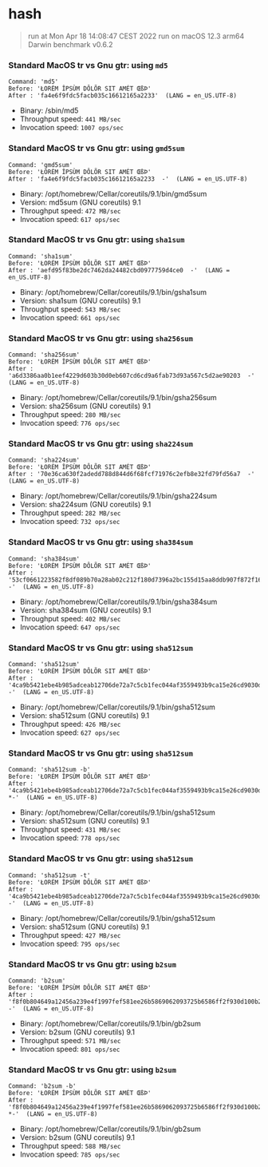 # hash
 
> run at Mon Apr 18 14:08:47 CEST 2022
> run on macOS 12.3 arm64 Darwin
> benchmark v0.6.2
 
### Standard MacOS tr vs Gnu gtr: using `md5`
```
Command: 'md5'
Before: 'ŁORÈM ÎPSÙM DÔLÕR SIT AMÉT ŒßÞ'
After : 'fa4e6f9fdc5facb035c16612165a2233'  (LANG = en_US.UTF-8)
```
* Binary: /sbin/md5
* Throughput speed: `441 MB/sec`
* Invocation speed: `1007 ops/sec`

### Standard MacOS tr vs Gnu gtr: using `gmd5sum`
```
Command: 'gmd5sum'
Before: 'ŁORÈM ÎPSÙM DÔLÕR SIT AMÉT ŒßÞ'
After : 'fa4e6f9fdc5facb035c16612165a2233  -'  (LANG = en_US.UTF-8)
```
* Binary: /opt/homebrew/Cellar/coreutils/9.1/bin/gmd5sum
* Version: md5sum (GNU coreutils) 9.1
* Throughput speed: `472 MB/sec`
* Invocation speed: `617 ops/sec`

### Standard MacOS tr vs Gnu gtr: using `sha1sum`
```
Command: 'sha1sum'
Before: 'ŁORÈM ÎPSÙM DÔLÕR SIT AMÉT ŒßÞ'
After : 'aefd95f83be2dc7462da24482cbd0977759d4ce0  -'  (LANG = en_US.UTF-8)
```
* Binary: /opt/homebrew/Cellar/coreutils/9.1/bin/gsha1sum
* Version: sha1sum (GNU coreutils) 9.1
* Throughput speed: `543 MB/sec`
* Invocation speed: `661 ops/sec`

### Standard MacOS tr vs Gnu gtr: using `sha256sum`
```
Command: 'sha256sum'
Before: 'ŁORÈM ÎPSÙM DÔLÕR SIT AMÉT ŒßÞ'
After : 'a6d3386aa0b1eef4229d603b30d0eb607cd6cd9a6fab73d93a567c5d2ae90203  -'  (LANG = en_US.UTF-8)
```
* Binary: /opt/homebrew/Cellar/coreutils/9.1/bin/gsha256sum
* Version: sha256sum (GNU coreutils) 9.1
* Throughput speed: `280 MB/sec`
* Invocation speed: `776 ops/sec`

### Standard MacOS tr vs Gnu gtr: using `sha224sum`
```
Command: 'sha224sum'
Before: 'ŁORÈM ÎPSÙM DÔLÕR SIT AMÉT ŒßÞ'
After : '70e36ca630f2adedd788d844d6f68fcf71976c2efb8e32fd79fd56a7  -'  (LANG = en_US.UTF-8)
```
* Binary: /opt/homebrew/Cellar/coreutils/9.1/bin/gsha224sum
* Version: sha224sum (GNU coreutils) 9.1
* Throughput speed: `282 MB/sec`
* Invocation speed: `732 ops/sec`

### Standard MacOS tr vs Gnu gtr: using `sha384sum`
```
Command: 'sha384sum'
Before: 'ŁORÈM ÎPSÙM DÔLÕR SIT AMÉT ŒßÞ'
After : '53cf0661223582f8df089b70a28ab02c212f180d7396a2bc155d15aa8ddb907f872f16f71385851a6cff284a6a9730a0  -'  (LANG = en_US.UTF-8)
```
* Binary: /opt/homebrew/Cellar/coreutils/9.1/bin/gsha384sum
* Version: sha384sum (GNU coreutils) 9.1
* Throughput speed: `402 MB/sec`
* Invocation speed: `647 ops/sec`

### Standard MacOS tr vs Gnu gtr: using `sha512sum`
```
Command: 'sha512sum'
Before: 'ŁORÈM ÎPSÙM DÔLÕR SIT AMÉT ŒßÞ'
After : '4ca9b5421ebe4b985adceab12706de72a7c5cb1fec044af3559493b9ca15e26cd9030dd6b7068867b676271dab4189e71b9cae157a630c3176ef64ecd5ded33d  -'  (LANG = en_US.UTF-8)
```
* Binary: /opt/homebrew/Cellar/coreutils/9.1/bin/gsha512sum
* Version: sha512sum (GNU coreutils) 9.1
* Throughput speed: `426 MB/sec`
* Invocation speed: `627 ops/sec`

### Standard MacOS tr vs Gnu gtr: using `sha512sum`
```
Command: 'sha512sum -b'
Before: 'ŁORÈM ÎPSÙM DÔLÕR SIT AMÉT ŒßÞ'
After : '4ca9b5421ebe4b985adceab12706de72a7c5cb1fec044af3559493b9ca15e26cd9030dd6b7068867b676271dab4189e71b9cae157a630c3176ef64ecd5ded33d *-'  (LANG = en_US.UTF-8)
```
* Binary: /opt/homebrew/Cellar/coreutils/9.1/bin/gsha512sum
* Version: sha512sum (GNU coreutils) 9.1
* Throughput speed: `431 MB/sec`
* Invocation speed: `778 ops/sec`

### Standard MacOS tr vs Gnu gtr: using `sha512sum`
```
Command: 'sha512sum -t'
Before: 'ŁORÈM ÎPSÙM DÔLÕR SIT AMÉT ŒßÞ'
After : '4ca9b5421ebe4b985adceab12706de72a7c5cb1fec044af3559493b9ca15e26cd9030dd6b7068867b676271dab4189e71b9cae157a630c3176ef64ecd5ded33d  -'  (LANG = en_US.UTF-8)
```
* Binary: /opt/homebrew/Cellar/coreutils/9.1/bin/gsha512sum
* Version: sha512sum (GNU coreutils) 9.1
* Throughput speed: `427 MB/sec`
* Invocation speed: `795 ops/sec`

### Standard MacOS tr vs Gnu gtr: using `b2sum`
```
Command: 'b2sum'
Before: 'ŁORÈM ÎPSÙM DÔLÕR SIT AMÉT ŒßÞ'
After : 'f8f0b804649a12456a239e4f1997fef581ee26b5869062093725b6586ff2f930d100b250eb928323afaa0cc274a85140ced258a7977d54c9ae791d49160cc16e  -'  (LANG = en_US.UTF-8)
```
* Binary: /opt/homebrew/Cellar/coreutils/9.1/bin/gb2sum
* Version: b2sum (GNU coreutils) 9.1
* Throughput speed: `571 MB/sec`
* Invocation speed: `801 ops/sec`

### Standard MacOS tr vs Gnu gtr: using `b2sum`
```
Command: 'b2sum -b'
Before: 'ŁORÈM ÎPSÙM DÔLÕR SIT AMÉT ŒßÞ'
After : 'f8f0b804649a12456a239e4f1997fef581ee26b5869062093725b6586ff2f930d100b250eb928323afaa0cc274a85140ced258a7977d54c9ae791d49160cc16e *-'  (LANG = en_US.UTF-8)
```
* Binary: /opt/homebrew/Cellar/coreutils/9.1/bin/gb2sum
* Version: b2sum (GNU coreutils) 9.1
* Throughput speed: `588 MB/sec`
* Invocation speed: `785 ops/sec`

